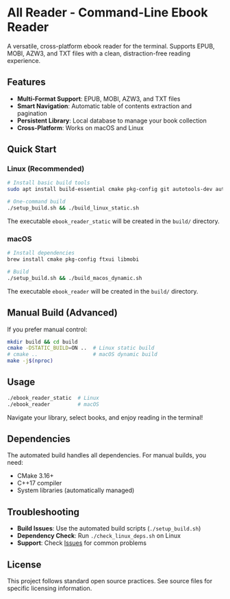 # All Reader - Command-Line Ebook Reader

A versatile, cross-platform ebook reader for the terminal. Supports EPUB, MOBI, AZW3, and TXT files with a clean, distraction-free reading experience.

## Features

- **Multi-Format Support**: EPUB, MOBI, AZW3, and TXT files
- **Smart Navigation**: Automatic table of contents extraction and pagination
- **Persistent Library**: Local database to manage your book collection
- **Cross-Platform**: Works on macOS and Linux

## Quick Start

### Linux (Recommended)

```bash
# Install basic build tools
sudo apt install build-essential cmake pkg-config git autotools-dev autoconf libtool libxml2-dev

# One-command build
./setup_build.sh && ./build_linux_static.sh
```

The executable `ebook_reader_static` will be created in the `build/` directory.

### macOS

```bash
# Install dependencies
brew install cmake pkg-config ftxui libmobi

# Build
./setup_build.sh && ./build_macos_dynamic.sh
```

The executable `ebook_reader` will be created in the `build/` directory.

## Manual Build (Advanced)

If you prefer manual control:

```bash
mkdir build && cd build
cmake -DSTATIC_BUILD=ON ..  # Linux static build
# cmake ..                  # macOS dynamic build
make -j$(nproc)
```

## Usage

```bash
./ebook_reader_static  # Linux
./ebook_reader         # macOS
```

Navigate your library, select books, and enjoy reading in the terminal!

## Dependencies

The automated build handles all dependencies. For manual builds, you need:
- CMake 3.16+
- C++17 compiler
- System libraries (automatically managed)

## Troubleshooting

- **Build Issues**: Use the automated build scripts (`./setup_build.sh`)
- **Dependency Check**: Run `./check_linux_deps.sh` on Linux
- **Support**: Check [Issues](https://github.com/your-repo/issues) for common problems

## License

This project follows standard open source practices. See source files for specific licensing information.